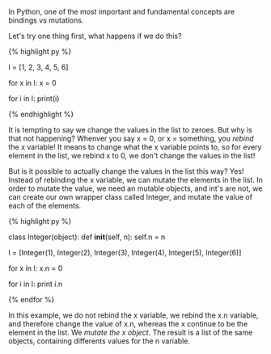 In Python, one of the most important and fundamental concepts are bindings vs mutations.

Let's try one thing first, what happens if we do this?

{% highlight py %}

l = [1, 2, 3, 4, 5, 6]

for x in l:
    x = 0

for i in l:
    print(i)

{% endhighlight %}

It is tempting to say we change the values in the list to zeroes. But why is that not happening?
Whenver you say x = 0, or x = something, you <i>rebind</i> the x variable! It means to change what the x variable points to,
so for every element in the list, we rebind x to 0, we don't change the values in the list!

But is it possible to actually change the values in the list this way? Yes! Instead of rebinding the x variable, we can mutate the elements in the list.
In order to mutate the value, we need an mutable objects, and int's are not, we can create our own wrapper class called Integer, and mutate
the value of each of the elements.

{% highlight py %}

class Integer(object):
    def __init__(self, n):
        self.n = n

l = [Integer(1), Integer(2), Integer(3), Integer(4), Integer(5), Integer(6)]

for x in l:
    x.n = 0

for i in l:
    print i.n

{% endfor %}

In this example, we do not rebind the x variable, we rebind the x.n variable, and therefore change the value of x.n, whereas the x continue to be the
element in the list. We <i>mutate the x object</i>. The result is a list of the same objects, containing differents values for the n variable.
